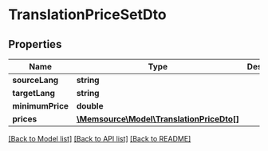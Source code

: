 # TranslationPriceSetDto

## Properties
Name | Type | Description | Notes
------------ | ------------- | ------------- | -------------
**sourceLang** | **string** |  | [optional] 
**targetLang** | **string** |  | [optional] 
**minimumPrice** | **double** |  | [optional] 
**prices** | [**\Memsource\Model\TranslationPriceDto[]**](TranslationPriceDto.md) |  | [optional] 

[[Back to Model list]](../README.md#documentation-for-models) [[Back to API list]](../README.md#documentation-for-api-endpoints) [[Back to README]](../README.md)


